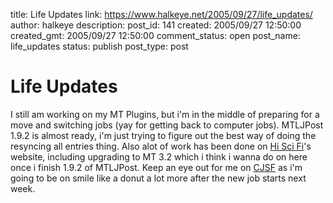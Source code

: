 title: Life Updates
link: https://www.halkeye.net/2005/09/27/life_updates/
author: halkeye
description: 
post_id: 141
created: 2005/09/27 12:50:00
created_gmt: 2005/09/27 12:50:00
comment_status: open
post_name: life_updates
status: publish
post_type: post

# Life Updates

I still am working on my MT Plugins, but i'm in the middle of preparing for a move and switching jobs (yay for getting back to computer jobs). MTLJPost 1.9.2 is almost ready, i'm just trying to figure out the best way of doing the resyncing all entries thing. Also alot of work has been done on [Hi Sci Fi](http://www.hiscifi.com)'s website, including upgrading to MT 3.2 which i think i wanna do on here once i finish 1.9.2 of MTLJPost. Keep an eye out for me on [CJSF](http://www.cjsf.ca) as i'm going to be on smile like a donut a lot more after the new job starts next week.